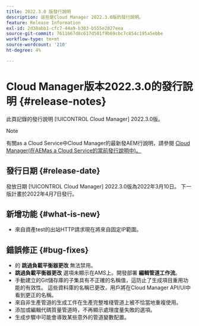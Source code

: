```yaml
---
title: 2022.3.0 版發行說明
description: 這些是Cloud Manager 2022.3.0版的發行說明。
feature: Release Information
exl-id: 2d38abb1-cfc7-44a9-b303-b555e2827eea
source-git-commit: 7611667d8c617d501f9b69cbc7c854c195a5ebbe
workflow-type: tm+mt
source-wordcount: '210'
ht-degree: 4%

---
```



# Cloud Manager版本2022.3.0的發行說明 {#release-notes}

此頁記錄的發行說明 [!UICONTROL Cloud Manager] 2022.3.0版。

>[!NOTE]
>
>有關as a Cloud Service中Cloud Manager的最新發AEM行說明，請參閱 [Cloud Manager(在AEMas a Cloud Service的當前發行說明中)。](https://experienceleague.adobe.com/docs/experience-manager-cloud-service/content/implementing/using-cloud-manager/release-notes-cloud-manager/release-notes-cm-current.html)

## 發行日期 {#release-date}

發放日期 [!UICONTROL Cloud Manager] 2022.3.0版為2022年3月10日。 下一版計畫於2022年4月7日發行。

## 新增功能 {#what-is-new}

* 來自資產test的出站HTTP請求現在將來自固定IP範圍。


## 錯誤修正 {#bug-fixes}

* 的 **跳過負載平衡器更改** 無法禁用。
* **跳過負載平衡器更改** 選項未顯示在AMS上。開發部署 **編輯管道工作流**。
* 手動建立的Git儲存庫的子集具有不正確的名稱值，這防止了生成項目重用功能的有效性。 這些資料庫的名稱已更改，用戶將在Cloud Manager API/UI中看到更正的名稱。
* 來自非生產管道的生成工件在生產完整堆棧管道上被不恰當地重複使用。
* 添加或編輯代碼質量管道時，不再顯示處理度量失敗的選項。
* 生成步驟中可能會導致某些意外的管道變數配置。
